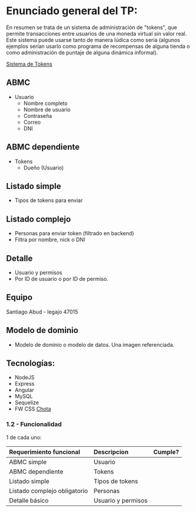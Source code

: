 # Enunciado general del TP:

En resumen se trata de un sistema de administración de "tokens", que permite transacciones entre usuarios de una moneda virtual sin valor real. Este sistema puede usarse tanto de manera lúdica como seria (algunos ejemplos serían usarlo como programa de recompensas de alguna tienda o como administración de puntaje de alguna dinámica informal).

[Sistema de Tokens](tokenizate.com.ar)

## ABMC
- Usuario
  - Nombre completo
  - Nombre de usuario
  - Contraseña
  - Correo
  - DNI
## ABMC dependiente
- Tokens
  - Dueño (Usuario)
## Listado simple
- Tipos de tokens para enviar
## Listado complejo
- Personas para enviar token (filtrado en backend)
- Filtra por nombre, nick o DNI
## Detalle
- Usuario y permisos
- Por ID de usuario o por ID de permiso.
## Equipo
Santiago Abud - legajo 47015
## Modelo de dominio


  * Modelo de dominio o modelo de datos. Una imagen referenciada.

## Tecnologías:
- NodeJS
- Express
- Angular
- MySQL
- Sequelize
- FW CSS [Chota](https://jenil.github.io/chota/)

### 1.2 - Funcionalidad

1 de cada uno:

|Requerimiento funcional|Descripcion|Cumple?|
|:-|:-|-|
|ABMC simple|Usuario|
|ABMC dependiente|Tokens|
|Listado simple|Tipos de tokens|
|Listado complejo obligatorio|Personas|
|Detalle básico|Usuario y permisos|

